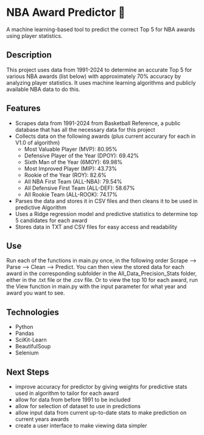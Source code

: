 # NBA Award Predictor 🏀
A machine learning-based tool to predict the correct Top 5 for NBA awards using player statistics.

## Description
This project uses data from 1991-2024 to determine an accurate Top 5 for various NBA awards (list below) with approximately 70% accuracy by analyzing player statistics. It uses machine learning algorithms and publicly available NBA data to do this. 

## Features
- Scrapes data from 1991-2024 from Basketball Reference, a public database that has all the necessary data for this project
- Collects data on the following awards (plus current accurary for each in V1.0 of algorithm)
    - Most Valuable Player (MVP): 80.95%
    - Defensive Player of the Year (DPOY): 69.42%
    - Sixth Man of the Year (6MOY): 69.98%
    - Most Improved Player (MIP): 43.73%
    - Rookie of the Year (ROY): 82.6%
    - All NBA First Team (ALL-NBA): 79.54%
    - All Defensive First Team (ALL-DEF): 58.67%
    - All Rookie Team (ALL-ROOK): 74.17%
- Parses the data and stores it in CSV files and then cleans it to be used in predictive Algorithm
- Uses a Ridge regression model and predictive statistics to determine top 5 candidates for each award
- Stores data in TXT and CSV files for easy access and readability

## Use
Run each of the functions in main.py once, in the following order Scrape --> Parse --> Clean --> Predict. You can then view the stored data for each award in the corresponding subfolder in the All_Data_Precision_Stats folder, either in the .txt file or the .csv file. Or to view the top 10 for each award, run the View function in main.py with the input parameter for what year and award you want to see.

## Technologies
- Python
- Pandas
- SciKit-Learn
- BeautifulSoup
- Selenium

## Next Steps
- improve accuracy for predictor by giving weights for predictive stats used in algorithm to tailor for each award
- allow for data from before 1991 to be included
- allow for selection of dataset to use in predictions
- allow input data from current up-to-date stats to make prediction on current years awards
- create a user interface to make viewing data simpler
